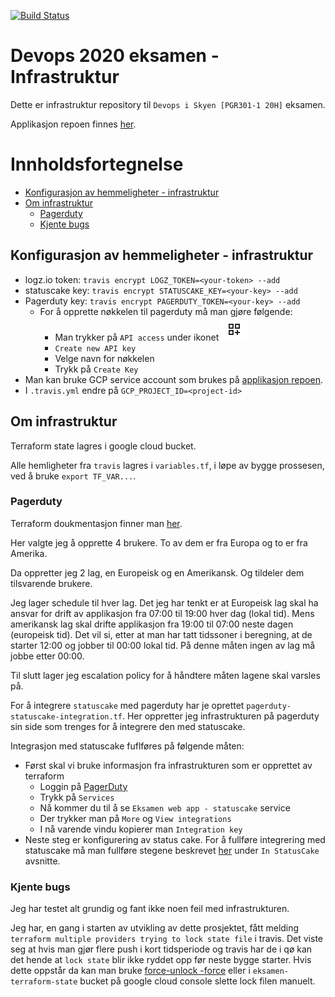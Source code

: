 [![Build Status](https://travis-ci.com/guberArmin/eksamen-infrastructure.svg?token=m6BpjWymm3UWnZ6QxDwC&branch=main)](https://travis-ci.com/guberArmin/eksamen-infrastructure)

# Devops 2020 eksamen - Infrastruktur
Dette er infrastruktur repository til `Devops i Skyen [PGR301-1 20H]` eksamen.

Applikasjon repoen finnes [her](https://github.com/guberArmin/devops-exam).


# Innholdsfortegnelse
- [Konfigurasjon av hemmeligheter - infrastruktur](#konfigurasjon-av-hemmeligheter---infrastruktur)
- [Om infrastruktur](#om-infrastruktur)
  * [Pagerduty](#pagerduty)
  * [Kjente bugs](#kjente-bugs)

## Konfigurasjon av hemmeligheter - infrastruktur
- logz.io token: `travis encrypt LOGZ_TOKEN=<your-token> --add`
- statuscake key: `travis encrypt STATUSCAKE_KEY=<your-key> --add`  
- Pagerduty key: `travis encrypt PAGERDUTY_TOKEN=<your-key> --add`  
    - For å opprette nøkkelen til pagerduty må man gjøre følgende:
        - Man trykker på `API access` under ikonet ![Addon ikone](./doc/addon_img.png "Addon ikonet")
        - `Create new API key`
        - Velge navn for nøkkelen
        - Trykk på `Create Key`
- Man kan bruke GCP service account som brukes på [applikasjon repoen](https://github.com/guberArmin/devops-exam#konfigurasjon-av-hemmeligheter---applikasjon).
- I `.travis.yml` endre på  `GCP_PROJECT_ID=<project-id>`

## Om infrastruktur
Terraform state lagres i google cloud bucket.

Alle hemligheter fra `travis` lagres i `variables.tf`, i løpe av bygge prossesen, ved å bruke `export TF_VAR...`.

### Pagerduty

Terraform doukmentasjon finner man [her](https://registry.terraform.io/providers/PagerDuty/pagerduty/latest/docs).

Her valgte jeg å opprette 4 brukere. To av dem er fra Europa og to er fra Amerika.

Da oppretter jeg 2 lag, en Europeisk og en Amerikansk. Og tildeler dem tilsvarende brukere.

Jeg lager schedule til hver lag. Det jeg har tenkt er at Europeisk lag skal ha ansvar for drift av applikasjon fra 07:00 til 19:00 hver dag (lokal tid).
Mens amerikansk lag skal drifte applikasjon fra 19:00 til 07:00 neste dagen (europeisk tid). Det vil si, etter
at man har tatt tidssoner i beregning, at de starter 12:00 og jobber til 00:00 lokal tid. På denne måten ingen av
lag må jobbe etter 00:00.

Til slutt lager jeg escalation policy for å håndtere måten lagene skal varsles på.

For å integrere `statuscake` med pagerduty har je oprettet `pagerduty-statuscake-integration.tf`. Her oppretter
jeg infrastrukturen på pagerduty sin side som trenges for å integrere den med statuscake.

Integrasjon med statuscake fuflføres på følgende måten:
- Først skal vi bruke informasjon fra infrastrukturen som er opprettet av terraform
    - Loggin på [PagerDuty](https://www.pagerduty.com/)
    - Trykk på `Services`
    - Nå kommer du til å se `Eksamen web app - statuscake` service
    - Der trykker man på `More` og `View integrations` 
    - I nå varende vindu kopierer man `Integration key`
- Neste steg er konfigurering av status cake.
For å fullføre integrering med statuscake må man fullføre stegene beskrevet [her](https://www.pagerduty.com/docs/guides/statuscake-integration-guide/) 
under `In StatusCake` avsnitte.

### Kjente bugs

Jeg har testet alt grundig og fant ikke noen feil med infrastrukturen.

Jeg har, en gang i starten av utvikling av dette prosjektet, fått melding 
`terraform multiple providers trying to lock state file` i travis.
Det viste seg at hvis man gjør flere push i kort tidsperiode og travis har de i 
qø kan det hende at `lock state` blir ikke ryddet opp før neste bygge starter. 
Hvis dette oppstår da kan man bruke 
[force-unlock -force](https://www.terraform.io/docs/commands/force-unlock.html)
eller i `eksamen-terraform-state` bucket på google cloud console slette lock filen manuelt.


